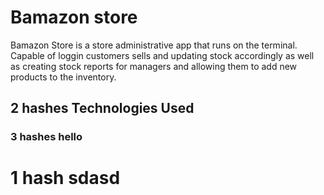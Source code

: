 # Bamazon store
Bamazon Store is a store administrative app that runs on the terminal. 
Capable of loggin customers sells and updating stock accordingly as well as creating stock reports for managers and allowing them to add new products to the inventory.

## 2 hashes Technologies Used
### 3 hashes hello
# 1 hash sdasd

